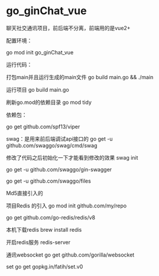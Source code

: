 # go_ginChat_vue
聊天社交通讯项目，前后端不分离，前端用的是vue2+

配置环境：

go mod init go_ginChat_vue


运行代码：

打包main并且运行生成的main文件
go build main.go && ./main

运行项目
go build main.go


刷新go.mod的依赖目录
go mod tidy

依赖包：

go get github.com/spf13/viper


swag：是用来前后端调试api接口的
go get -u github.com/swaggo/swag/cmd/swag

修改了代码之后初始化一下才能看到修改的效果
swag init

go get -u github.com/swaggo/gin-swagger

go get -u github.com/swaggo/files


Md5直接引入的

项目Redis 的引入
go mod init github.com/my/repo

go get github.com/go-redis/redis/v8

本机下载redis
brew install redis

开启redis服务
redis-server

通讯websocket
go get github.com/gorilla/websocket

set
go get gopkg.in/fatih/set.v0
